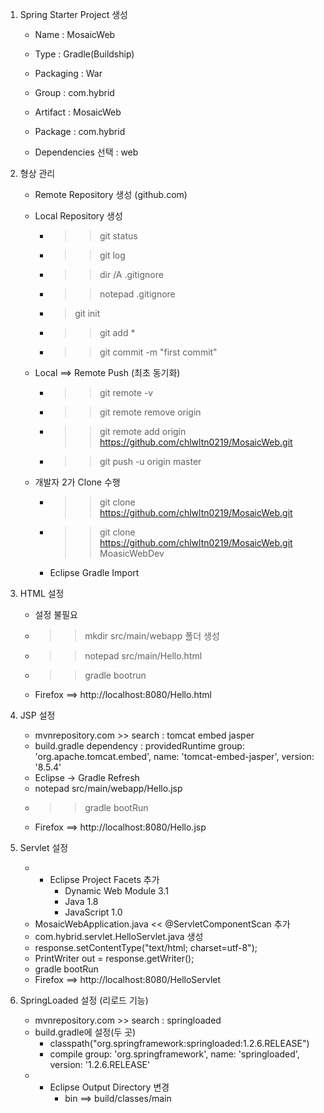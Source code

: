 1. Spring Starter Project 생성

	- Name : MosaicWeb
	- Type : Gradle(Buildship)
	- Packaging : War
	- Group : com.hybrid
	- Artifact : MosaicWeb
	- Package : com.hybrid
	
	- Dependencies 선택 : web
	
2. 형상 관리

	- Remote Repository 생성 (github.com)
	
	- Local Repository 생성
		- >> git status
		- >> git log
		- >> dir /A .gitignore
		- >> notepad .gitignore
		- > git init
		- >> git add *
		- >> git commit -m "first commit"
		
	- Local ==> Remote Push (최초 동기화)
		- >> git remote -v
		- >> git remote remove origin
		- >> git remote add origin https://github.com/chlwltn0219/MosaicWeb.git
		- >> git push -u origin master
		
	- 개발자 2가 Clone 수행
		- >> git clone https://github.com/chlwltn0219/MosaicWeb.git
		- >> git clone https://github.com/chlwltn0219/MosaicWeb.git MoasicWebDev
		- Eclipse Gradle Import
		
3. HTML 설정

	- 설정 불필요
	- >> mkdir src/main/webapp 폴더 생성
	- >> notepad src/main/Hello.html
	- >> gradle bootrun
	- Firefox ==> http://localhost:8080/Hello.html	
		
4. JSP 설정

	- mvnrepository.com >> search : tomcat embed jasper
	- build.gradle dependency : 
		providedRuntime group: 'org.apache.tomcat.embed', name: 'tomcat-embed-jasper', version: '8.5.4'
	- Eclipse -> Gradle Refresh
	- notepad src/main/webapp/Hello.jsp
	- >> gradle bootRun
	- Firefox ==> http://localhost:8080/Hello.jsp

5. Servlet 설정

	- * Eclipse Project Facets 추가
		- Dynamic Web Module 3.1
		- Java 1.8
		- JavaScript 1.0
	- MosaicWebApplication.java << @ServletComponentScan 추가
	- com.hybrid.servlet.HelloServlet.java 생성
	- response.setContentType("text/html; charset=utf-8");
	- PrintWriter out = response.getWriter();
	- gradle bootRun
	- Firefox ==> http://localhost:8080/HelloServlet

6. SpringLoaded 설정 (리로드 기능)
	
	- mvnrepository.com >> search : springloaded
	- build.gradle에 설정(두 곳)
		- classpath("org.springframework:springloaded:1.2.6.RELEASE")
		- compile group: 'org.springframework', name: 'springloaded', version: '1.2.6.RELEASE'
	- * Eclipse Output Directory 변경
		- bin ==> build/classes/main
	
	
	
	
	